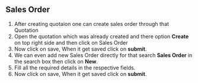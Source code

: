 ## Sales Order
 1. After creating quotaion one can create sales order through that Quotation
 2. Open the quotation which was already created and there option **Create** on top right side and then click on Sales Order
 3. Now click on save, When it get saved click on **submit**.
 4. We can even add new Sales Order directly for that search **Sales Order** in the search box then click on **New**.
 5. Fill all the required details in the respective fields.
 6. Now click on save, When it get saved click on **submit**.
